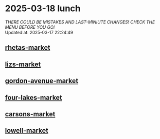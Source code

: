 # 2025-03-18 lunch  
*THERE COULD BE MISTAKES AND LAST-MINIUTE CHANGES! CHECK THE MENU BEFORE YOU GO!*  
Updated at: 2025-03-17 22:24:49  
## [rhetas-market](https://wisc-housingdining.nutrislice.com/menu/rhetas-market/lunch/2025-03-18)  
## [lizs-market](https://wisc-housingdining.nutrislice.com/menu/lizs-market/lunch/2025-03-18)  
## [gordon-avenue-market](https://wisc-housingdining.nutrislice.com/menu/gordon-avenue-market/lunch/2025-03-18)  
## [four-lakes-market](https://wisc-housingdining.nutrislice.com/menu/four-lakes-market/lunch/2025-03-18)  
## [carsons-market](https://wisc-housingdining.nutrislice.com/menu/carsons-market/lunch/2025-03-18)  
## [lowell-market](https://wisc-housingdining.nutrislice.com/menu/lowell-market/lunch/2025-03-18)  
  

